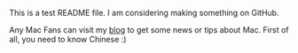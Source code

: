 This is a test README file. I am considering making something on GitHub.

Any Mac Fans can visit my [blog][1] to get some news or tips about Mac. First of all, you need to know Chinese  :)

[1]: blog.sidneychu.name "SidU"